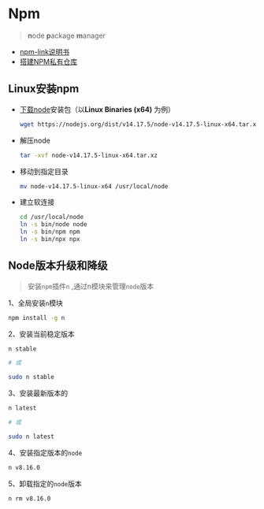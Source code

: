 # Npm

> **n**ode **p**ackage **m**anager

* [npm-link说明书](https://fynn90.github.io/2019/12/01/npm_link%E8%AF%B4%E6%98%8E%E4%B9%A6/)
* [搭建NPM私有仓库](https://fynn90.github.io/2018/11/21/npm%E7%A7%81%E6%9C%89%E4%BB%93%E5%BA%93/)



## Linux安装npm

* [下载node](https://nodejs.org/en/download/)安装包（以**Linux Binaries (x64)** 为例）

  ```bash
  wget https://nodejs.org/dist/v14.17.5/node-v14.17.5-linux-x64.tar.xz
  ```

* 解压node

  ```bash
  tar -xvf node-v14.17.5-linux-x64.tar.xz
  ```

* 移动到指定目录

  ```bash
  mv node-v14.17.5-linux-x64 /usr/local/node
  ```

* 建立软连接

  ```bash
  cd /usr/local/node
  ln -s bin/node node
  ln -s bin/npm npm
  ln -s bin/npx npx
  ```

  

## Node版本升级和降级

>安装`npm`插件`n` ,通过n模块来管理`node`版本

 1、全局安装`n`模块

```bash
npm install -g n
```

2、安装当前稳定版本

```bash
n stable

# 或

sudo n stable
```

3、安装最新版本的

```bash
n latest

# 或

sudo n latest
```

4、安装指定版本的`node`

```bash
n v8.16.0
```

5、卸载指定的`node`版本

```bash
n rm v8.16.0
```

